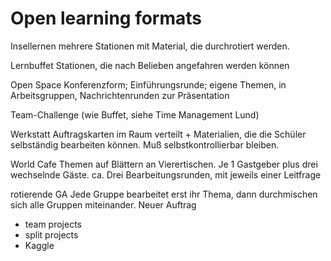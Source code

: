 
# Open learning formats

Insellernen	mehrere Stationen mit Material, die durchrotiert werden.

Lernbuffet	Stationen, die nach Belieben angefahren werden können

Open Space	Konferenzform; Einführungsrunde; eigene Themen, in Arbeitsgruppen, Nachrichtenrunden zur Präsentation

Team-Challenge (wie Buffet, siehe Time Management Lund)

Werkstatt	Auftragskarten im Raum verteilt + Materialien, die die Schüler selbständig bearbeiten können. Muß selbstkontrollierbar bleiben.

World Cafe	Themen auf Blättern an Vierertischen. Je 1 Gastgeber plus drei wechselnde Gäste. ca. Drei Bearbeitungsrunden, mit jeweils einer Leitfrage

rotierende GA	Jede Gruppe bearbeitet erst ihr Thema, dann durchmischen sich alle Gruppen miteinander. Neuer Auftrag

* team projects
* split projects
* Kaggle
